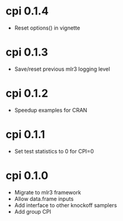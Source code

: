 
# cpi 0.1.4
* Reset options() in vignette

# cpi 0.1.3
* Save/reset previous mlr3 logging level

# cpi 0.1.2
* Speedup examples for CRAN 

# cpi 0.1.1
* Set test statistics to 0 for CPI=0

# cpi 0.1.0
* Migrate to mlr3 framework
* Allow data.frame inputs
* Add interface to other knockoff samplers
* Add group CPI